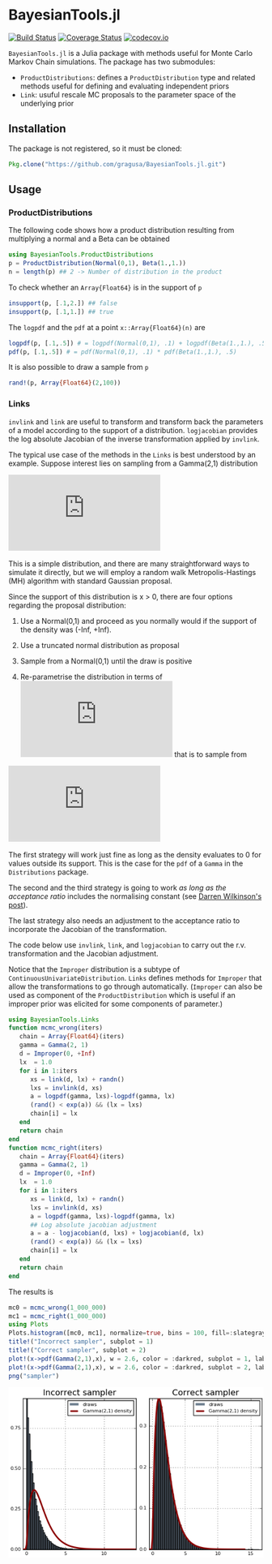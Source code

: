 # BayesianTools.jl
[![Build Status](https://travis-ci.org/gragusa/ProductDistributions.jl.svg?branch=master)](https://travis-ci.org/gragusa/ProductDistributions.jl)
[![Coverage Status](https://coveralls.io/repos/gragusa/ProductDistributions.jl/badge.svg?branch=master&service=github)](https://coveralls.io/github/gragusa/ProductDistributions.jl?branch=master)
[![codecov.io](http://codecov.io/github/gragusa/ProductDistributions.jl/coverage.svg?branch=master)](http://codecov.io/github/gragusa/ProductDistributions.jl?branch=master)

`BayesianTools.jl` is a Julia package with methods useful for Monte Carlo Markov Chain simulations. The package has two submodules:

- `ProductDistributions`: defines a `ProductDistribution` type and related methods useful for defining and evaluating independent priors
- `Link`: usuful rescale MC proposals to the parameter space of the underlying prior

## Installation

The package is not registered, so it must be cloned:
```julia
Pkg.clone("https://github.com/gragusa/BayesianTools.jl.git")
```

## Usage

### ProductDistributions

The following code shows how a product distribution resulting from multiplying a normal and a Beta can be obtained
```julia
using BayesianTools.ProductDistributions
p = ProductDistribution(Normal(0,1), Beta(1.,1.))
n = length(p) ## 2 -> Number of distribution in the product
```
To check whether an `Array{Float64}` is in the support of `p`
```julia
insupport(p, [.1,2.]) ## false
insupport(p, [.1,1.]) ## true
```
The `logpdf` and the `pdf` at a point `x::Array{Float64}(n)` are
```julia
logpdf(p, [.1,.5]) # = logpdf(Normal(0,1), .1) + logpdf(Beta(1.,1.), .5)
pdf(p, [.1,.5]) # = pdf(Normal(0,1), .1) * pdf(Beta(1.,1.), .5)
```

It is also possible to draw a sample from `p`
```julia
rand!(p, Array{Float64}(2,100))
```

### Links

`invlink` and `link` are useful to transform and transform back the parameters of a model according to the support of a distribution. `logjacobian` provides the log absolute Jacobian of the inverse transformation applied by `invlink`.

The typical use case of the methods in the `Links` is best understood by an example. Suppose interest lies on sampling from a Gamma(2,1) distribution

![Gamma(2,1)](https://latex.codecogs.com/gif.latex?%5Cpi%28x%29%20%3D%20xe%5E%7B-x%7D%2C%5Cquad%20x%5Cgeqslant%200)

 This is a simple distribution, and there are many straightforward ways to simulate it directly, but  we will employ a random walk Metropolis-Hastings (MH) algorithm with standard Gaussian proposal.

Since the support of this distribution is x > 0, there are four options regarding the proposal distribution:

1. Use a Normal(0,1) and proceed as you normally would if the support of the density was (-Inf, +Inf).

2. Use a truncated normal distribution as proposal
3. Sample from a Normal(0,1) until the draw is positive

4. Re-parametrise the distribution in terms of ![](https://latex.codecogs.com/gif.latex?%5Cinline%20y%20%3D%20%5Cexp%28y%29) that is to sample from

![Re-parametrise](https://latex.codecogs.com/gif.latex?%5Ctilde%7B%5Cpi%7D%28y%29%20%3D%20%5Clog%28y%29e%5E%7B-%5Clog%28y%29%7D)

The first strategy will work just fine as long as the density evaluates to 0 for values outside its support. This is the case for the `pdf` of a `Gamma` in the `Distributions` package.

The second and the third strategy is going to work _as long as the acceptance ratio_ includes the normalising constant (see [Darren Wilkinson's post](https://darrenjw.wordpress.com/2012/06/04/metropolis-hastings-mcmc-when-the-proposal-and-target-have-differing-support/)).

The last strategy also needs an adjustment to the acceptance ratio to incorporate the Jacobian of the transformation.

The code below use `invlink`, `link`, and `logjacobian` to carry out the r.v. transformation and the Jacobian adjustment.

Notice that the `Improper` distribution is a subtype of `ContinuousUnivariateDistribution`. `Links` defines methods for `Improper` that allow the transformations to go through automatically. (`Improper` can also be used as component of the `ProductDistribution` which is useful if an improper prior was elicited for some components of parameter.)

 ```julia
 using BayesianTools.Links
 function mcmc_wrong(iters)
    chain = Array{Float64}(iters)
    gamma = Gamma(2, 1)
    d = Improper(0, +Inf)
    lx  = 1.0
    for i in 1:iters
       xs = link(d, lx) + randn()
       lxs = invlink(d, xs)
       a = logpdf(gamma, lxs)-logpdf(gamma, lx)       
       (rand() < exp(a)) && (lx = lxs)
       chain[i] = lx
    end
    return chain
end
 function mcmc_right(iters)
    chain = Array{Float64}(iters)
    gamma = Gamma(2, 1)
    d = Improper(0, +Inf)
    lx  = 1.0
    for i in 1:iters
       xs = link(d, lx) + randn()
       lxs = invlink(d, xs)
       a = logpdf(gamma, lxs)-logpdf(gamma, lx)
       ## Log absolute jacobian adjustment
       a = a - logjacobian(d, lxs) + logjacobian(d, lx)
       (rand() < exp(a)) && (lx = lxs)
       chain[i] = lx
    end
    return chain
end
```

The results is
```julia
mc0 = mcmc_wrong(1_000_000)
mc1 = mcmc_right(1_000_000)
using Plots
Plots.histogram([mc0, mc1], normalize=true, bins = 100, fill=:slategray, layout = (1,2), lab = "draws")
title!("Incorrect sampler", subplot = 1)
title!("Correct sampler", subplot = 2)
plot!(x->pdf(Gamma(2,1),x), w = 2.6, color = :darkred, subplot = 1, lab = "Gamma(2,1) density")
plot!(x->pdf(Gamma(2,1),x), w = 2.6, color = :darkred, subplot = 2, lab = "Gamma(2,1) density"))
png("sampler")
```

![histogram](docs/images/sampler.png)
